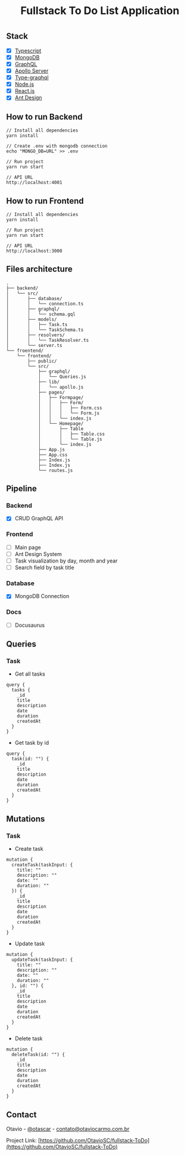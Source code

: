 <div id="top"></div>

<br />
<div align="center">
     <h1> Fullstack To Do List Application <h1>
  </p>
</div>

## Stack
  - [x] [Typescript](https://www.typescriptlang.org/)
  - [x] [MongoDB](https://www.mongodb.com/)
  - [x] [GraphQL](https://nodejs.org/en/)
  - [x] [Apollo Server](https://www.apollographql.com)
  - [x] [Type-graqhql](https://typegraphql.com/)
  - [x] [Node.js](https://nodejs.org/en/)
  - [x] [React.js](https://reactjs.org)
  - [x] [Ant Design](https://ant.design/)

## How to run Backend
    // Install all dependencies
    yarn install
    
    // Create .env with mongodb connection
    echo "MONGO_DB=URL" >> .env
    
    // Run project
    yarn run start
    
    // API URL
    http://localhost:4001

## How to run Frontend
    // Install all dependencies
    yarn install
    
    // Run project
    yarn run start
    
    // API URL
    http://localhost:3000
    
## Files architecture
```
.
├── backend/
│   └── src/
│       ├── database/
│       │   └── connection.ts
│       ├── graphql/
│       │   └── schema.gql
│       ├── models/
│       │   ├── Task.ts
│       │   └── TaskSchema.ts
│       ├── resolvers/
│       │   └── TaskResolver.ts
│       └── server.ts
└── froentend/
    └── frontend/
        ├── public/
        └── src/
            ├── graphql/
            │   └── Queries.js
            ├── lib/
            │   └── apollo.js        
            ├── pages/
            │   ├── Formpage/
            │   │   ├── Form/
            │   │   │   ├── Form.css
            │   │   │   └── Form.js
            │   │   └── index.js
            │   └── Homepage/
            │       ├── Table
            │       │   ├── Table.css
            │       │   └── Table.js
            │       └── index.js
            ├── App.js
            ├── App.css
            ├── Index.js
            ├── Index.js
            └── routes.js
```            

## Pipeline
### Backend
  - [x] CRUD GraphQL API
### Frontend
  - [ ] Main page
  - [ ] Ant Design System
  - [ ] Task visualization by day, month and year
  - [ ] Search field by task title
### Database
  - [x] MongoDB Connection
### Docs
  - [ ] Docusaurus
  
  
## Queries
### Task
- Get all tasks
```gql
query {
  tasks {
    _id
    title
    description
    date
    duration
    createdAt
  }
}
```
- Get task by id
```gql
query {
  task(id: "") {
    _id
    title
    description
    date
    duration
    createdAt
  }
}
```
## Mutations
### Task
- Create task
```gql
mutation {
  createTask(taskInput: {
    title: ""
    description: ""
    date: ""
    duration: ""
  }) {
    _id
    title
    description
    date
    duration
    createdAt
  }
}
```

- Update task
```gql
mutation {
  updateTask(taskInput: {
    title: ""
    description: ""
    date: ""
    duration: ""
  }, id: "") {
    _id
    title
    description
    date
    duration
    createdAt
  }
}
```

- Delete task
```gql
mutation {
  deleteTask(id: "") {
    _id
    title
    description
    date
    duration
    createdAt
  }
}
```

## Contact

Otavio - [@otascar](https://twitter.com/otascar) - contato@otaviocarmo.com.br

Project Link: [https://github.com/OtavioSC/fullstack-ToDo](https://github.com/OtavioSC/fullstack-ToDo)
